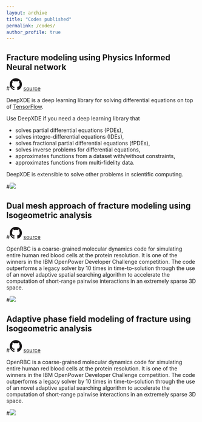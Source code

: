 ```yaml
---
layout: archive
title: "Codes published"
permalink: /codes/
author_profile: true
---
```


## Fracture modeling using Physics Informed Neural network

#![](../images/GitHub.png) [source](https://github.com/lululxvi/deepxde)

DeepXDE is a deep learning library for solving differential equations on top of [TensorFlow](https://www.tensorflow.org/).

Use DeepXDE if you need a deep learning library that

- solves partial differential equations (PDEs),
- solves integro-differential equations (IDEs),
- solves fractional partial differential equations (fPDEs),
- solves inverse problems for differential equations,
- approximates functions from a dataset with/without constraints,
- approximates functions from multi-fidelity data.

DeepXDE is extensible to solve other problems in scientific computing.

#![](../images/deepxde.png)

## Dual mesh approach of fracture modeling using Isogeometric analysis
#![](../images/GitHub.png) [source](https://github.com/yhtang/OpenRBC)

OpenRBC is a coarse-grained molecular dynamics code for simulating entire human red blood cells at the protein resolution. It is one of the winners in the IBM OpenPower Developer Challenge competition. The code outperforms a legacy solver by 10 times in time-to-solution through the use of an novel adaptive spatial searching algorithm to accelerate the computation of short-range pairwise interactions in an extremely sparse 3D space.

#![](../images/openrbc.jpg)
## Adaptive phase field modeling of fracture using Isogeometric analysis

#![](../images/GitHub.png) [source](https://github.com/yhtang/OpenRBC)

OpenRBC is a coarse-grained molecular dynamics code for simulating entire human red blood cells at the protein resolution. It is one of the winners in the IBM OpenPower Developer Challenge competition. The code outperforms a legacy solver by 10 times in time-to-solution through the use of an novel adaptive spatial searching algorithm to accelerate the computation of short-range pairwise interactions in an extremely sparse 3D space.

#![](../images/openrbc.jpg)
